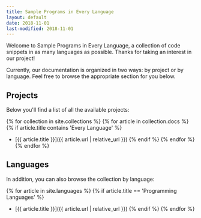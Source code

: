 ```yaml
---
title: Sample Programs in Every Language
layout: default
date: 2018-11-01
last-modified: 2018-11-01
---
```


Welcome to Sample Programs in Every Language, a collection of code snippets
in as many languages as possible. Thanks for taking an interest in our project!

Currently, our documentation is organized in two ways: by project or by language.
Feel free to browse the appropriate section for you below.

## Projects

Below you'll find a list of all the available projects:

{% for collection in site.collections %}
  {% for article in collection.docs %}
    {% if article.title contains 'Every Language' %}
  - [{{ article.title }}]({{ article.url | relative_url }})
    {% endif %}
  {% endfor %}
{% endfor %}

## Languages

In addition, you can also browse the collection by language:

{% for article in site.languages %}
  {% if article.title == 'Programming Languages' %}
  - [{{ article.title }}]({{ article.url | relative_url }})
  {% endif %}
{% endfor %}

